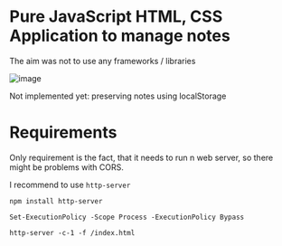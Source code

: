 ﻿# Pure JavaScript HTML, CSS Application to manage notes

 The aim was not to use any frameworks / libraries
 
![image](https://github.com/user-attachments/assets/4fb08a56-0317-4b00-bfda-8aa1e0deebea)

Not implemented yet: preserving notes using localStorage


# Requirements

Only requirement is the fact, that it needs to run n web server, so there might be problems with CORS.

I recommend to use `http-server`

```console
npm install http-server

Set-ExecutionPolicy -Scope Process -ExecutionPolicy Bypass

http-server -c-1 -f /index.html
```

